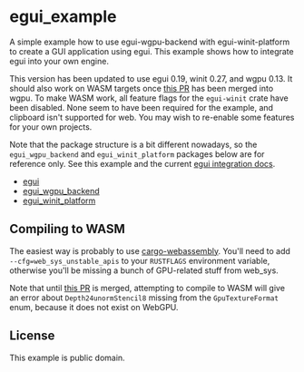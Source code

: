 # egui_example

A simple example how to use egui-wgpu-backend with egui-winit-platform to create a GUI
application using egui. This example shows how to integrate egui into
your own engine.

This version has been updated to use egui 0.19, winit 0.27, and wgpu
0.13. It should also work on WASM targets once [this
PR](https://github.com/gfx-rs/wgpu/pull/2954) has been merged into
wgpu. To make WASM work, all feature flags for the `egui-winit` crate
have been disabled. None seem to have been required for the example,
and clipboard isn't supported for web. You may wish to re-enable some
features for your own projects.

Note that the package structure is a bit different nowadays, so the
`egui_wgpu_backend` and `egui_winit_platform` packages below are for
reference only. See this example and the current [egui integration
docs](https://docs.rs/egui/latest/egui/#integrating-with-egui).

 - [egui](https://github.com/emilk/egui)
 - [egui_wgpu_backend](https://github.com/hasenbanck/egui_wgpu_backend)
 - [egui_winit_platform](https://github.com/hasenbanck/egui_winit_platform)

## Compiling to WASM

The easiest way is probably to use
[cargo-webassembly](https://wasm.js.org/crates/cargo-webassembly/). You'll
need to add `--cfg=web_sys_unstable_apis` to your `RUSTFLAGS`
environment variable, otherwise you'll be missing a bunch of
GPU-related stuff from web_sys.

Note that until [this PR](https://github.com/gfx-rs/wgpu/pull/2954) is
merged, attempting to compile to WASM will give an error about
`Depth24unormStencil8` missing from the `GpuTextureFormat` enum,
because it does not exist on WebGPU.

## License
This example is public domain.
